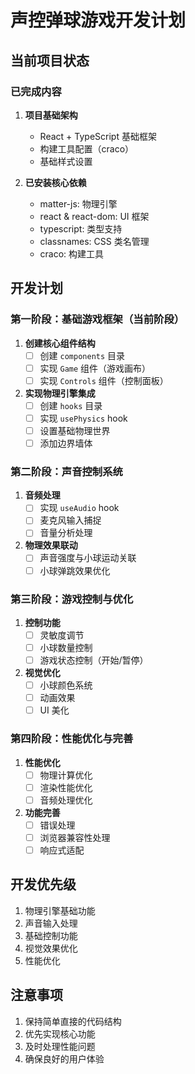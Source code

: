 # 声控弹球游戏开发计划

## 当前项目状态

### 已完成内容
1. **项目基础架构**
   - React + TypeScript 基础框架
   - 构建工具配置（craco）
   - 基础样式设置

2. **已安装核心依赖**
   - matter-js: 物理引擎
   - react & react-dom: UI 框架
   - typescript: 类型支持
   - classnames: CSS 类名管理
   - craco: 构建工具

## 开发计划

### 第一阶段：基础游戏框架（当前阶段）
1. **创建核心组件结构**
   - [ ] 创建 `components` 目录
   - [ ] 实现 `Game` 组件（游戏画布）
   - [ ] 实现 `Controls` 组件（控制面板）

2. **实现物理引擎集成**
   - [ ] 创建 `hooks` 目录
   - [ ] 实现 `usePhysics` hook
   - [ ] 设置基础物理世界
   - [ ] 添加边界墙体

### 第二阶段：声音控制系统
1. **音频处理**
   - [ ] 实现 `useAudio` hook
   - [ ] 麦克风输入捕捉
   - [ ] 音量分析处理

2. **物理效果联动**
   - [ ] 声音强度与小球运动关联
   - [ ] 小球弹跳效果优化

### 第三阶段：游戏控制与优化
1. **控制功能**
   - [ ] 灵敏度调节
   - [ ] 小球数量控制
   - [ ] 游戏状态控制（开始/暂停）

2. **视觉优化**
   - [ ] 小球颜色系统
   - [ ] 动画效果
   - [ ] UI 美化

### 第四阶段：性能优化与完善
1. **性能优化**
   - [ ] 物理计算优化
   - [ ] 渲染性能优化
   - [ ] 音频处理优化

2. **功能完善**
   - [ ] 错误处理
   - [ ] 浏览器兼容性处理
   - [ ] 响应式适配

## 开发优先级
1. 物理引擎基础功能
2. 声音输入处理
3. 基础控制功能
4. 视觉效果优化
5. 性能优化

## 注意事项
1. 保持简单直接的代码结构
2. 优先实现核心功能
3. 及时处理性能问题
4. 确保良好的用户体验 